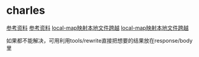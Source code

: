 


# charles

[参考资料](https://www.jianshu.com/p/26b02193d0a4)
[参考资料](https://juejin.cn/post/6844904128104103943)
[local-map映射本地文件跨越](https://blog.csdn.net/lyhDream/article/details/118186859?utm_medium=distribute.pc_relevant.none-task-blog-2~default~baidujs_baidulandingword~default-1-118186859-blog-121055132.pc_relevant_without_ctrlist_v3&spm=1001.2101.3001.4242.2&utm_relevant_index=3)
[local-map映射本地文件跨越](https://www.cnblogs.com/alicean/p/14145677.html)


  如果都不能解决，可用利用tools/rewrite直接把想要的结果放在response/body里